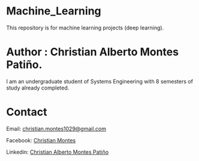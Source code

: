 # Machine_Learning

This repository is for machine learning projects (deep learning).

# Author : Christian Alberto Montes Patiño.

I am an undergraduate student of Systems Engineering with 8 semesters of study already completed. 

# Contact

Email: [christian.montes1029@gmail.com](mail:christian.montes1049@gmail.com)

Facebook: [Christian Montes](https://www.facebook.com/cristian.montes.94/)

Linkedin: [Christian Alberto Montes Patiño](https://www.linkedin.com/in/christian-alberto-montes-pati%C3%B1o-a69277232/)
